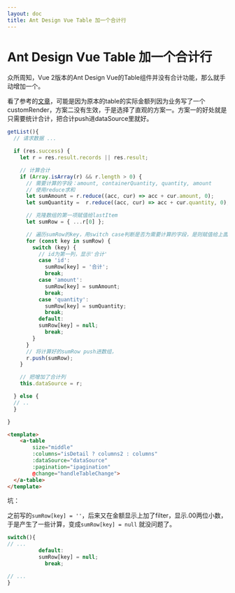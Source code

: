 ```yaml
---
layout: doc
title: Ant Design Vue Table 加一个合计行
---
```

# Ant Design Vue Table 加一个合计行
众所周知，Vue 2版本的Ant Design Vue的Table组件并没有合计功能，那么就手动增加一个。

看了参考的[文章](https://zhuanlan.zhihu.com/p/398007082)，可能是因为原本的table的实际金额列因为业务写了一个customRender，方案二没有生效，于是选择了直观的方案一。方案一的好处就是只需要统计合计，把合计push进dataSource里就好。

```jsx
getList(){
  // 请求数据 ...

  if (res.success) {
    let r = res.result.records || res.result;

    // 计算合计
    if (Array.isArray(r) && r.length > 0) {
      // 需要计算的字段：amount, containerQuantity, quantity, amount
      // 使用reduce求和
      let sumAmount = r.reduce((acc, cur) => acc + cur.amount, 0);
      let sumQuantity =  r.reduce((acc, cur) => acc + cur.quantity, 0);

      // 克隆数组的第一项赋值给lastItem
      let sumRow = { ...r[0] };

      // 遍历sumRow的key，用switch case判断是否为需要计算的字段，是则赋值给上面计算好的总和
      for (const key in sumRow) {
        switch (key) {
          // id为第一列，显示'合计'
          case 'id':
            sumRow[key] = '合计';
            break;
          case 'amount':
            sumRow[key] = sumAmount;
            break;
          case 'quantity':
            sumRow[key] = sumQuantity;
            break;
          default:
          sumRow[key] = null;
            break;
        }
      }
      // 将计算好的sumRow push进数组，
      r.push(sumRow);
    }

    // 把增加了合计列
    this.dataSource = r;

  } else {
  // ..
  }

}
```

```html
<template>
	<a-table
        size="middle"
        :columns="isDetail ? columns2 : columns"
        :dataSource="dataSource"
        :pagination="ipagination"
        @change="handleTableChange">
  </a-table>
</template>
```

坑：

之前写的`sumRow[key] = ''`，后来又在金额显示上加了filter，显示.00两位小数，于是产生了一些计算，变成`sumRow[key] = null` 就没问题了。

```jsx
switch(){
// ...
          default:
          sumRow[key] = null;
            break;

// ...
}
```